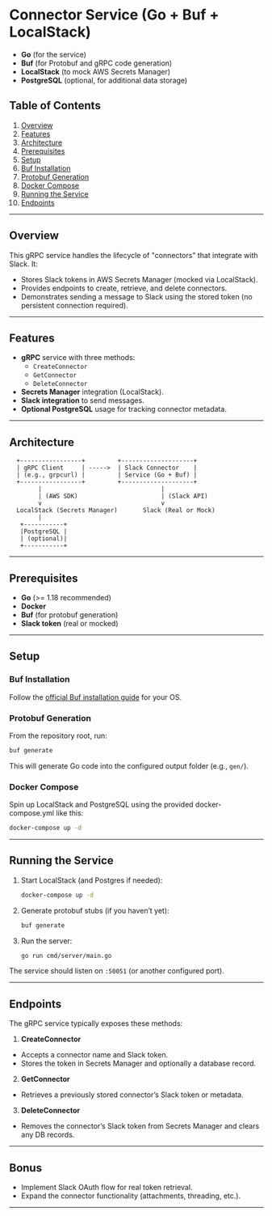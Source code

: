# Connector Service (Go + Buf + LocalStack)

- **Go** (for the service)
- **Buf** (for Protobuf and gRPC code generation)
- **LocalStack** (to mock AWS Secrets Manager)
- **PostgreSQL** (optional, for additional data storage)

## Table of Contents

1. [Overview](#overview)
2. [Features](#features)
3. [Architecture](#architecture)
4. [Prerequisites](#prerequisites)
5. [Setup](#setup)
6. [Buf Installation](#buf-installation)
7. [Protobuf Generation](#protobuf-generation)
8. [Docker Compose](#docker-compose)
9. [Running the Service](#running-the-service)
10. [Endpoints](#endpoints)

---

## Overview

This gRPC service handles the lifecycle of "connectors" that integrate with Slack. It:

- Stores Slack tokens in AWS Secrets Manager (mocked via LocalStack).
- Provides endpoints to create, retrieve, and delete connectors.
- Demonstrates sending a message to Slack using the stored token (no persistent connection required).

---

## Features

- **gRPC** service with three methods:
    - `CreateConnector`
    - `GetConnector`
    - `DeleteConnector`
- **Secrets Manager** integration (LocalStack).
- **Slack integration** to send messages.
- **Optional PostgreSQL** usage for tracking connector metadata.

---

## Architecture

```
  +-----------------+         +--------------------+
  | gRPC Client     | ----->  | Slack Connector    |
  | (e.g., grpcurl) |         | Service (Go + Buf) |
  +-----------------+         +--------------------+
        |                                 |
        | (AWS SDK)                       | (Slack API)
        v                                 v
  LocalStack (Secrets Manager)       Slack (Real or Mock)
        |
   +-----------+
   |PostgreSQL |
   | (optional)|
   +-----------+
```

---

## Prerequisites

- **Go** (>= 1.18 recommended)
- **Docker**
- **Buf** (for protobuf generation)
- **Slack token** (real or mocked)

---

## Setup

### Buf Installation

Follow the [official Buf installation guide](https://docs.buf.build/installation) for your OS.

### Protobuf Generation

From the repository root, run:

```bash
buf generate
```

This will generate Go code into the configured output folder (e.g., `gen/`).

### Docker Compose

Spin up LocalStack and PostgreSQL using the provided docker-compose.yml like this:

```bash
docker-compose up -d
```

---

## Running the Service

1. Start LocalStack (and Postgres if needed):

   ```bash
   docker-compose up -d
   ```

2. Generate protobuf stubs (if you haven’t yet):

   ```bash
   buf generate
   ```

3. Run the server:

   ```bash
   go run cmd/server/main.go
   ```

The service should listen on `:50051` (or another configured port).

---

## Endpoints

The gRPC service typically exposes these methods:

1. **CreateConnector**

- Accepts a connector name and Slack token.
- Stores the token in Secrets Manager and optionally a database record.

2. **GetConnector**

- Retrieves a previously stored connector’s Slack token or metadata.

3. **DeleteConnector**

- Removes the connector’s Slack token from Secrets Manager and clears any DB records.

---

## Bonus

- Implement Slack OAuth flow for real token retrieval.
- Expand the connector functionality (attachments, threading, etc.).

---